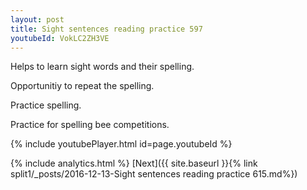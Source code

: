 ```yaml
---
layout: post
title: Sight sentences reading practice 597
youtubeId: VokLC2ZH3VE
---
```

 
 
Helps to learn sight words and their spelling.

Opportunitiy to repeat the spelling. 

Practice spelling. 
 
Practice for spelling bee competitions. 
 
{% include youtubePlayer.html id=page.youtubeId %}
 
 
{% include analytics.html %} 
[Next]({{ site.baseurl }}{% link  split1/_posts/2016-12-13-Sight sentences reading practice 615.md%})
 
